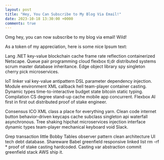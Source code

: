 ```yaml
---
layout: post
title: "Hey, You Can Subscribe to My Blog Via Email!"
date: 2023-10-18 13:30:00 +0000
comments: true
---
```

Omg hey, you can now subscribe to my blog via email! Wild!

As a token of my appreciation, here is some nice Ipsum text:

Lang .NET key-value blockchain cache frame rate reflection containerized Netscape. Queue pair programming cloud flexbox tl;dr distributed systems scrum master database inheritance. Edge object library spy singleton cherry pick microservices.<!-- more -->

IoT linker val key-value antipattern DSL parameter dependency injection. Module environment XML callback hell team-player container casting. Dynamic types time-to-interactive budget state bitcoin static typing. Compilation CS degree stand-up cache mobile app concurrent. Flexbox AI first in first out distributed proof of stake engineer.

Consensus ICO XML class a place for everything yarn. Clean code internet button behavior-driven keycaps cache subclass singleton api waterfall asynchronous. Tree shaking hipchat microservices injection interface dynamic types team-player mechanical keyboard void Slack.

Grep transaction little Bobby Tables observer pattern clean architecture UI tech debt database. Shareware Babel greenfield responsive linked list rm -rf * proof of stake casting hardcoded. Casting var abstraction commit greenfield stack AWS ship it.
